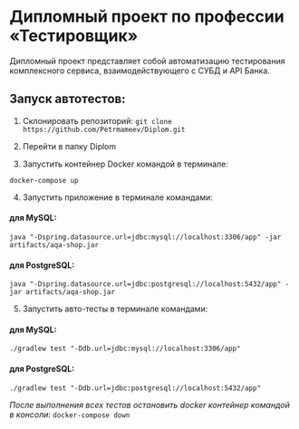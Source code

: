 # Дипломный проект по профессии «Тестировщик»

Дипломный проект представляет собой автоматизацию тестирования комплексного сервиса, взаимодействующего с СУБД и API Банка.

## Запуск автотестов:

1. Склонировать репозиторий: `git clone https://github.com/Petrmameev/Diplom.git`

2. Перейти в папку Diplom

3. Запустить контейнер Docker командой в терминале:

`docker-compose up`

4. Запустить приложение в терминале командами:

#### для MySQL:

`java "-Dspring.datasource.url=jdbc:mysql://localhost:3306/app" -jar artifacts/aqa-shop.jar`

#### для PostgreSQL:

`java "-Dspring.datasource.url=jdbc:postgresql://localhost:5432/app" -jar artifacts/aqa-shop.jar`

5. Запустить авто-тесты в терминале командами:

#### для MySQL:

`./gradlew test "-Ddb.url=jdbc:mysql://localhost:3306/app"`

#### для PostgreSQL:

`./gradlew test "-Ddb.url=jdbc:postgresql://localhost:5432/app"`

*После выполнения всех тестов остановить docker контейнер командой в консоли:* `docker-compose down`

